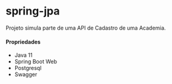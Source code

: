 # spring-jpa

Projeto simula parte de uma API de Cadastro de uma Academia. 
#### Propriedades
* Java 11
* Spring Boot Web
* Postgresql
* Swagger
